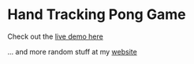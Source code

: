 # Hand Tracking Pong Game


Check out the [live demo here](https://codepen.io/frank-bueltge/full/gOQYMwG)

... and more random stuff at my [website](https://frankbueltge.de)


